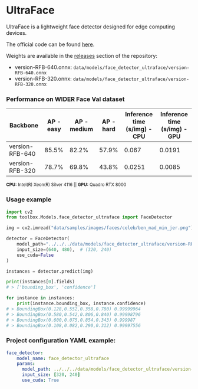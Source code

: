 # UltraFace

UltraFace is a lightweight face detector designed for edge computing devices.

The official code can be found [here](https://github.com/Linzaer/Ultra-Light-Fast-Generic-Face-Detector-1MB).

Weights are available in the [releases](https://github.com/CommuniCityProject/communicity_toolbox/releases) section of the repository:
- version-RFB-640.onnx: ``data/models/face_detector_ultraface/version-RFB-640.onnx``
- version-RFB-320.onnx: ``data/models/face_detector_ultraface/version-RFB-320.onnx``

### Performance on WIDER Face Val dataset

| Backbone | AP - easy | AP - medium | AP - hard | Inference time (s/img) - CPU | Inference time (s/img) - GPU|
|-|-|-|-|-|-|
| version-RFB-640 | 85.5% | 82.2% | 57.9% | 0.067 | 0.0191 |
| version-RFB-320 | 78.7% | 69.8% | 43.8% | 0.0251 | 0.0085 |

<sup>**CPU:** Intel(R) Xeon(R) Silver 4116 || **GPU:** Quadro RTX 8000</sup>

### Usage example

```python
import cv2
from toolbox.Models.face_detector_ultraface import FaceDetector

img = cv2.imread("data/samples/images/faces/celeb/ben_mad_min_jer.png")

detector = FaceDetector(
    model_path="../../../data/models/face_detector_ultraface/version-RFB-640.onnx",
    input_size=(640, 480),  # (320, 240)
    use_cuda=False
)

instances = detector.predict(img)

print(instances[0].fields)
# > ['bounding_box', 'confidence']

for instance in instances:
    print(instance.bounding_box, instance.confidence)
# > BoundingBox(0.128,0.552,0.358,0.780) 0.99999964
# > BoundingBox(0.580,0.542,0.806,0.840) 0.99998796
# > BoundingBox(0.600,0.075,0.854,0.343) 0.999987
# > BoundingBox(0.108,0.082,0.290,0.312) 0.99997556
```

### Project configuration YAML example:

```yaml
face_detector:
    model_name: face_detector_ultraface
    params:
      model_path: ../../../data/models/face_detector_ultraface/version-RFB-320.onnx
      input_size: [320, 240]
      use_cuda: True
```
